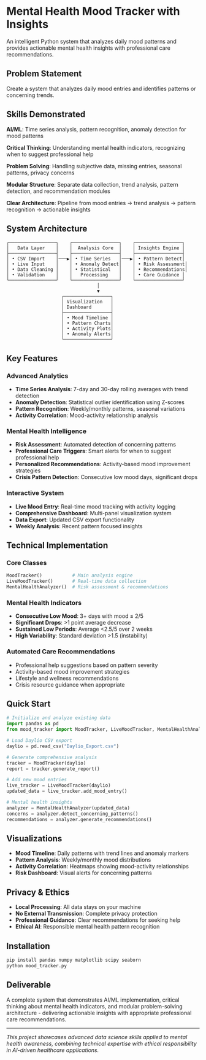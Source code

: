 # Mental Health Mood Tracker with Insights

An intelligent Python system that analyzes daily mood patterns and provides actionable mental health insights with professional care recommendations.

## Problem Statement

Create a system that analyzes daily mood entries and identifies patterns or concerning trends.

## Skills Demonstrated

**AI/ML**: Time series analysis, pattern recognition, anomaly detection for mood patterns

**Critical Thinking**: Understanding mental health indicators, recognizing when to suggest professional help

**Problem Solving**: Handling subjective data, missing entries, seasonal patterns, privacy concerns

**Modular Structure**: Separate data collection, trend analysis, pattern detection, and recommendation modules

**Clear Architecture**: Pipeline from mood entries → trend analysis → pattern recognition → actionable insights

## System Architecture

```
┌─────────────────┐    ┌─────────────────┐    ┌─────────────────┐
│   Data Layer    │    │  Analysis Core  │    │ Insights Engine │
├─────────────────┤    ├─────────────────┤    ├─────────────────┤
│ • CSV Import    │───▶│ • Time Series   │───▶│ • Pattern Detect│
│ • Live Input    │    │ • Anomaly Detect│    │ • Risk Assessment│
│ • Data Cleaning │    │ • Statistical   │    │ • Recommendations│
│ • Validation    │    │   Processing    │    │ • Care Guidance │
└─────────────────┘    └─────────────────┘    └─────────────────┘
                                 │
                                 ▼
                    ┌─────────────────┐
                    │ Visualization   │
                    │ Dashboard       │
                    ├─────────────────┤
                    │ • Mood Timeline │
                    │ • Pattern Charts│
                    │ • Activity Plots│
                    │ • Anomaly Alerts│
                    └─────────────────┘
```

## Key Features

### Advanced Analytics
- **Time Series Analysis**: 7-day and 30-day rolling averages with trend detection
- **Anomaly Detection**: Statistical outlier identification using Z-scores
- **Pattern Recognition**: Weekly/monthly patterns, seasonal variations
- **Activity Correlation**: Mood-activity relationship analysis

### Mental Health Intelligence
- **Risk Assessment**: Automated detection of concerning patterns
- **Professional Care Triggers**: Smart alerts for when to suggest professional help
- **Personalized Recommendations**: Activity-based mood improvement strategies
- **Crisis Pattern Detection**: Consecutive low mood days, significant drops

### Interactive System
- **Live Mood Entry**: Real-time mood tracking with activity logging
- **Comprehensive Dashboard**: Multi-panel visualization system
- **Data Export**: Updated CSV export functionality
- **Weekly Analysis**: Recent pattern focused insights

## Technical Implementation

### Core Classes
```python
MoodTracker()           # Main analysis engine
LiveMoodTracker()       # Real-time data collection
MentalHealthAnalyzer()  # Risk assessment & recommendations
```

### Mental Health Indicators
- **Consecutive Low Mood**: 3+ days with mood ≤ 2/5
- **Significant Drops**: >1 point average decrease
- **Sustained Low Periods**: Average <2.5/5 over 2 weeks
- **High Variability**: Standard deviation >1.5 (instability)

### Automated Care Recommendations
- Professional help suggestions based on pattern severity
- Activity-based mood improvement strategies
- Lifestyle and wellness recommendations
- Crisis resource guidance when appropriate

## Quick Start

```python
# Initialize and analyze existing data
import pandas as pd
from mood_tracker import MoodTracker, LiveMoodTracker, MentalHealthAnalyzer

# Load Daylio CSV export
daylio = pd.read_csv("Daylio_Export.csv")

# Generate comprehensive analysis
tracker = MoodTracker(daylio)
report = tracker.generate_report()

# Add new mood entries
live_tracker = LiveMoodTracker(daylio)
updated_data = live_tracker.add_mood_entry()

# Mental health insights
analyzer = MentalHealthAnalyzer(updated_data)
concerns = analyzer.detect_concerning_patterns()
recommendations = analyzer.generate_recommendations()
```

## Visualizations

- **Mood Timeline**: Daily patterns with trend lines and anomaly markers
- **Pattern Analysis**: Weekly/monthly mood distributions
- **Activity Correlation**: Heatmaps showing mood-activity relationships
- **Risk Dashboard**: Visual alerts for concerning patterns

## Privacy & Ethics

- **Local Processing**: All data stays on your machine
- **No External Transmission**: Complete privacy protection
- **Professional Guidance**: Clear recommendations for seeking help
- **Ethical AI**: Responsible mental health pattern recognition

## Installation

```bash
pip install pandas numpy matplotlib scipy seaborn
python mood_tracker.py
```

## Deliverable

A complete system that demonstrates AI/ML implementation, critical thinking about mental health indicators, and modular problem-solving architecture - delivering actionable insights with appropriate professional care recommendations.

---

*This project showcases advanced data science skills applied to mental health awareness, combining technical expertise with ethical responsibility in AI-driven healthcare applications.*
